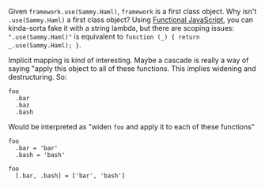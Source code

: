 Given `framework.use(Sammy.Haml)`, `framework` is a first class object. Why isn't `.use(Sammy.Haml)` a first class object? Using [Functional JavaScript](http://osteele.com/sources/javascript/functional/), you can kinda-sorta fake it with a string lambda, but there are scoping issues: `".use(Sammy.Haml)"` is equivalent to `function (_) { return _.use(Sammy.Haml); }`.

Implicit mapping is kind of interesting. Maybe a cascade is really a way of saying "apply this object to all of these functions. This implies widening and destructuring. So:

    foo
      .bar
      .baz
      .bash

Would be interpreted as "widen `foo` and apply it to each of these functions"

    foo
      .bar = 'bar'
      .bash = 'bash'
      
    foo
      [.bar, .bash] = ['bar', 'bash']

